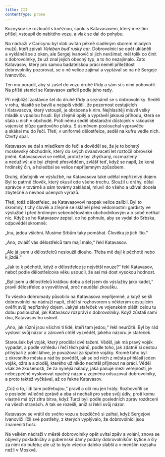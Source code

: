 ```yaml
---
title: III
contentType: prose
---
```


<section>

Koznyšov se rozloučil s kněžnou, spolu s Katavasovem, který mezitím přišel, vstoupil do nabitého vozu, a vlak se dal do pohybu.

Na nádraží v Caricynu byl vlak uvítán pěkně sladěným sborem mladých mužů, kteří zpívali _Veleben buď ruský car._ Dobrovolníci se opět ukláněli a vykláněli se z oken, ale Sergej Ivanovič si jich nevšímal; měl tolik co činit s dobrovolníky, že už znal jejich obecný typ, a to ho nezajímalo. Zato Katavasov, který pro samou badatelskou práci neměl příležitost dobrovolníky pozorovat, se o ně velice zajímal a vyptával se na ně Sergeje Ivanoviče.

Ten mu poradil, aby si zašel do vozu druhé třídy a sám si s nimi pohovořil. Na příští stanici se Katavasov zařídil podle jeho rady.

Při nejbližší zastávce šel do druhé třídy a seznámil se s dobrovolníky. Seděli v rohu, hlasitě se bavili a nejspíš věděli, že pozornost cestujících i Katavasova, který vstoupil, je obrácena k nim. Nejhlasitěji mluvil velký mladík s vpadlou hrudí. Byl zřejmě opilý a vyprávěl jakousi příhodu, která se stala u nich v obchodě. Proti němu seděl obstarožní důstojník v rakouské vojenské blůze gardového pluku. S úsměvem poslouchal vypravěče a skákal mu do řeči. Třetí, v uniformě dělostřelce, seděl na kufru vedle nich. Čtvrtý spal.

Katavasov se dal s mladíkem do řeči a dověděl se, že je to bohatý moskevský obchodník, který do svých dvaadvaceti let roztočil obrovské jmění. Katavasovovi se nelíbil, protože byl zhýčkaný, rozmazlený a neduživý; ale byl zřejmě přesvědčen, zvlášť teď, když se napil, že koná hrdinský čin, a holedbal se velice nepříjemným způsobem.

Druhý, důstojník ve výslužbě, na Katavasova také udělal nepříznivý dojem. Byl to patrně člověk, který okusil ode všeho trochu. Sloužil u dráhy, dělal správce v továrně a sám továrny zakládal, mluvil do všeho a užíval docela zbytečně a nevhod učených výrazů.

Třetí, totiž dělostřelec, se Katavasovovi naopak velice zalíbil. Byl to skromný, tichý člověk a zřejmě se skláněl před vědomostmi gardisty ve výslužbě i před hrdinným sebeobětováním obchodníkovým a o sobě neříkal nic. Když se ho Katavasov zeptal, co ho pohnulo, aby se vydal do Srbska, odpověděl skromně:

„Inu, jedou všichni. Musíme Srbům taky pomáhat. Člověku je jich líto.“

„Ano, zvlášť vás dělostřelců tam mají málo,“ řekl Katavasov.

„Ale já jsem u dělostřelců nesloužil dlouho. Třeba mě dají k pěchotě nebo k jízdě.“

„Jak to k pěchotě, když o dělostřelce je největší nouze?“ řekl Katavasov, neboť podle dělostřelcova věku usoudil, že asi má dost vysokou hodnost.

„Byl jsem u dělostřelců krátkou dobu a šel jsem do výslužby jako kadet,“ pravil dělostřelec a vysvětloval, proč neudělal zkoušku.

To všecko dohromady působilo na Katavasova nepříjemně, a když se šli dobrovolníci na nádraží napít, chtěl si rozhovorem s některým cestujícím ověřit svůj nepříznivý dojem. Jakýsi stařeček ve vojenském plášti celou tu dobu poslouchal, jak Katavasov rozpráví s dobrovolníky. Když zůstali sami dva, Katavasov ho oslovil.

„Ano, jak různí jsou všichni ti lidé, kteří tam jedou,“ řekl neurčitě. Byl by rád vyslovil svůj názor a zároveň chtěl vyzvědět, jakého názoru je stařeček.

Staroušek byl voják, který prodělal dvě tažení. Věděl, jak má pravý voják vypadat, a podle vzhledu i řečí těch pánů, podle toho, jak zdatně si cestou přihýbali z polní láhve, je považoval za špatné vojáky. Kromě toho byl z okresního města a rád by pověděl, jak se od nich z města přihlásil jeden voják, ožrala a zloděj, kterého už nikdo nechtěl přijmout na práci. Věděl však ze zkušenosti, že za nynější nálady, jaká panuje mezi veřejností, je nebezpečné vyslovovat opačný názor a zejména odsuzovat dobrovolníky, a proto taktéž vyčkával, až co řekne Katavasov.

„Což o to, lidi tam potřebujou,“ pravil a oči mu jen hrály. Rozhovořili se o poslední válečné zprávě a oba si nechali pro sebe svůj údiv, proti komu vlastně má být zítra bitva, když Turci byli podle posledních zpráv rozdrceni na všech stranách. A tak se rozešli, aniž si řekli svůj názor.

Katavasov se vrátil do svého vozu a bezděčně si zalhal, když Sergejovi Ivanoviči líčil své postřehy, z kterých vyplývalo, že dobrovolníci jsou znamenití hoši.

Na velkém nádraží v městě dobrovolníky opět uvítal zpěv a volání, znova se objevily pokladničky a gubernské dámy podaly dobrovolníkům kytice a šly za nimi do bufetu; ale už to bylo všecko daleko slabší a v menším rozsahu nežli v Moskvě.

</section>
